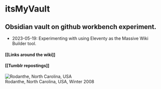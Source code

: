 # itsMyVault

## Obsidian vault on github workbench experiment.

- 2023-05-19: Experimenting with using Eleventy as the Massive Wiki Builder tool.


#### [[Links around the wiki]]  

#### [[Tumblr repostings]]  

![Rodanthe, North Carolina, USA](images/rodantheShoreNC2008.jpeg)  
Rodanthe, North Carolina, USA, Winter 2008